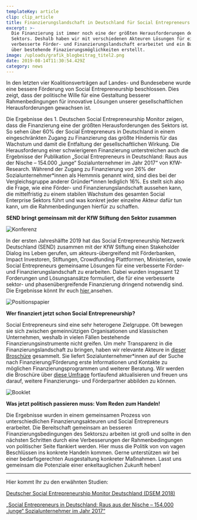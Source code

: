 ```yaml
---
templateKey: article
clip: clip_article
title: Finanzierungslandschaft in Deutschland für Social Entrepreneurs
excerpt: >-
  Die Finanzierung ist immer noch eine der größten Herausforderungen des
  Sektors. Deshalb haben wir mit verschiedenen Akteuren Lösungen für eine
  verbesserte Förder- und Finanzierungslandschaft erarbeitet und ein Booklet
  über bestehende Finazierungsmöglichkeiten erstellt.
image: /uploads/grafik_blogbeitrag_titel2.png
date: 2019-08-14T11:30:54.429Z
category: news
---
```

In den letzten vier Koalitionsverträgen auf Landes- und Bundesebene wurde eine bessere Förderung von Social Entrepreneurship beschlossen. Dies zeigt, dass der politische Wille für eine Gestaltung besserer Rahmenbedingungen für innovative Lösungen unserer gesellschaftlichen Herausforderungen gewachsen ist. 

Die Ergebnisse des 1. Deutschen Social Entrepreneurship Monitor zeigen, dass die Finanzierung eine der größten Herausforderungen des Sektors ist. So sehen über 60% der Social Entrepreneurs in Deutschland in einem eingeschränkten Zugang zu Finanzierung das größte Hindernis für das Wachstum und damit die Entfaltung der gesellschaftlichen Wirkung. Die Herausforderung einer schwierigeren Finanzierung unterstreichen auch die Ergebnisse der Publikation „Social Entrepreneurs in Deutschland: Raus aus der Nische – 154.000 „junge“ Sozialunternehmer im Jahr 2017“ von KfW-Research. Während der Zugang zu Finanzierung von 26% der Sozialunternehmer\*innen als Hemmnis genannt wird, sind dies bei der Vergleichsgruppe anderer Gründer\*innen lediglich 16%.  Es stellt sich also die Frage, wie eine Förder- und Finanzierungslandschaft aussehen kann, die mittelfristig zu einem stabilen Wachstum des gesamten Social Enterprise Sektors führt und was konkret jeder einzelne Akteur dafür tun kann, um die Rahmenbedingungen hierfür zu schaffen.

**SEND bringt gemeinsam mit der KfW Stiftung den Sektor zusammen**  

![Konferenz](/uploads/grafik_blogbeitrag_workshop.png "Finanzierungskonferenz im März 2019")

In der ersten Jahreshälfte 2019 hat das Social Entrepreneurship Netzwerk Deutschland (SEND) zusammen mit der KfW Stiftung einen Stakeholder Dialog ins Leben gerufen, um akteurs-übergreifend mit Förderbanken, Impact Investoren, Stiftungen, Crowdfunding Plattformen, Ministerien, sowie Social Entrepreneurs gemeinsame Lösungen für eine verbesserte Förder- und Finanzierungslandschaft zu erarbeiten. Dabei wurden insgesamt 12 Forderungen und Lösungsansätze formuliert, die für eine verbesserte sektor- und phasenübergreifende Finanzierung dringend notwendig sind. Die Ergebnisse könnt Ihr euch [hier ](https://www.send-ev.de/uploads/finanzierung_positionspapier.pdf)ansehen.

![Positionspapier](/uploads/grafik_blogbeitrag_positionspapier.png "Positionspapier zur Finanzierungslandschaft in Deutschland")

**Wer finanziert jetzt schon Social Entrepreneurship?** 

Social Entrepreneurs sind eine sehr heterogene Zielgruppe. Oft bewegen sie sich zwischen gemeinnützigen Organisationen und klassischen Unternehmen, weshalb in vielen Fällen bestehende Finanzierungsinstrumente nicht greifen. Um mehr Transparenz in die Finanzierungslandschaft zu bringen, haben wir relevante Akteure in [dieser Broschüre](https://www.send-ev.de/uploads/finanzierungsbooklet.pdf) gesammelt. Sie liefert Sozialunternehmer*innen auf der Suche nach Finanzierung/Förderung erste Informationen und Kontakte zu möglichen Finanzierungsprogrammen und weiterer Beratung. Wir werden die Broschüre über [diese Umfrage](https://fase.typeform.com/to/PdDWcR) fortlaufend aktualisieren und freuen uns darauf, weitere Finanzierungs- und Förderpartner abbilden zu können.

![Booklet](/uploads/grafik_blogbeitrag_booklet.png "Broschüre zur Finanzierungslandschaft in Deutschland ")

**Was jetzt politisch passieren muss: Vom Reden zum Handeln!**

Die Ergebnisse wurden in einem gemeinsamen Prozess von unterschiedlichen Finanzierungsakteuren und Social Entrepreneurs erarbeitet. Die Bereitschaft gemeinsam an besseren Finanzierungsbedingungen des Sektorszu arbeiten ist groß und sollte in den nächsten Schritten durch eine Verbesserungen der Rahmenbedingungen von politischer Seite flankiert werden. Hier muss die Politik von von vagen Beschlüssen ins konkrete Handeln kommen. Gerne unterstützen wir bei einer bedarfsgerechten Ausgestaltung konkreter Maßnahmen. Lasst uns gemeinsam die Potenziale einer enkeltauglichen Zukunft heben! 

- - -

Hier kommt Ihr zu den erwähnten Studien:

[Deutscher Social Entrepreneurship Monitor Deutschland (DSEM 2018)](https://www.send-ev.de/uploads/dsem-2018_web.pdf)

[„Social Entrepreneurs in Deutschland: Raus aus der Nische – 154.000 „junge“ Sozialunternehmer im Jahr 2017“](https://www.kfw.de/PDF/Download-Center/Konzernthemen/Research/PDF-Dokumente-Fokus-Volkswirtschaft/Fokus-2019/Fokus-Nr.-238-Januar-2019-Sozialunternehmer.pdf)
